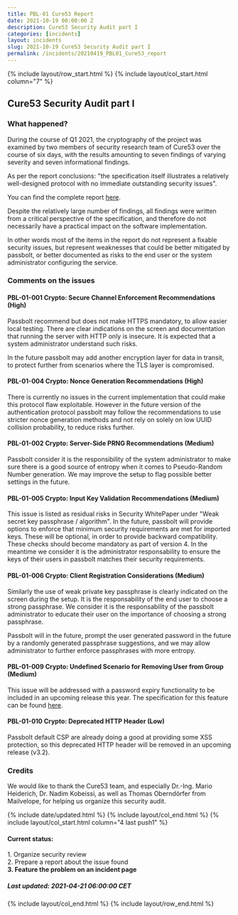 ```yaml
---
title: PBL-01 Cure53 Report
date: 2021-10-19 00:00:00 Z
description: Cure53 Security Audit part I
categories: [incidents]
layout: incidents
slug: 2021-10-19 Cure53 Security Audit part I
permalink: /incidents/20210419_PBL01_Cure53_report
---
```


{% include layout/row_start.html %}
{% include layout/col_start.html column="7" %}
## Cure53 Security Audit part I

### What happened?

During the course of Q1 2021, the cryptography of the project was examined by two members of security research team 
of Cure53 over the course of six days, with the results amounting to seven findings of varying severity and seven 
informational findings.

As per the report conclusions: "the specification itself illustrates a relatively well-designed protocol with no 
immediate outstanding security issues".

You can find the complete report [here](https://help.passbolt.com/assets/files/PBL-01-report.pdf).

Despite the relatively large number of findings, all findings were written from a critical perspective of the 
specification, and therefore do not necessarily have a practical impact on the software implementation.

In other words most of the items in the report do not represent a fixable security issues, but represent weaknesses 
that could be better mitigated by passbolt, or better documented as risks to the end user or the system administrator 
configuring the service.

### Comments on the issues

#### PBL-01-001 Crypto: Secure Channel Enforcement Recommendations (High)

Passbolt recommend but does not make HTTPS mandatory, to allow easier local testing. There are clear indications on 
the screen and documentation that running the server with HTTP only is insecure. It is expected that a system 
administrator understand such risks.

In the future passbolt may add another encryption layer for data in transit, to protect further from scenarios where 
the TLS layer is compromised.

#### PBL-01-004 Crypto: Nonce Generation Recommendations (High)

There is currently no issues in the current implementation that could make this protocol flaw exploitable. However 
in the future version of the authentication protocol passbolt may follow the recommendations to use stricter nonce 
generation methods and not rely on solely on low UUID collision probability, to reduce risks further.

#### PBL-01-002 Crypto: Server-Side PRNG Recommendations (Medium)

Passbolt consider it is the responsibility of the system administrator to make sure there is a good source of entropy 
when it comes to Pseudo-Random Number generation. We may improve the setup to flag possible better settings in the 
future.

#### PBL-01-005 Crypto: Input Key Validation Recommendations (Medium)

This issue is listed as residual risks in Security WhitePaper under "Weak secret key passphrase / algorithm". In the 
future, passbolt will provide options to enforce that minimum security requirements are met for imported keys. These 
will be optional, in order to provide backward compatibility. These checks should become mandatory as part of version 
4. In the meantime we consider it is the administrator responsability to ensure the keys of their users in passbolt 
matches their security requirements.

#### PBL-01-006 Crypto: Client Registration Considerations (Medium)

Similarly the use of weak private key passphrase is clearly indicated on the screen during the setup. It is the
responsability of the end user to choose a strong passphrase. We consider it is the responsability of the passbolt 
administrator to educate their user on the importance of choosing a strong passphrase.

Passbolt will in the future, prompt the user generated password in the future by a randomly generated passphrase 
suggestions, and we may allow administrator to further enforce passphrases with more entropy.

#### PBL-01-009 Crypto: Undefined Scenario for Removing User from Group (Medium)

This issue will be addressed with a password expiry functionality to be included in an upcoming release this year. 
The specification for this feature can be found 
[here](https://docs.google.com/document/d/1MCQsHTvoX5OAOvIoVZaGlrpgzs_NZl94_MZkix9en3s/edit#).

#### PBL-01-010 Crypto: Deprecated HTTP Header (Low)

Passbolt default CSP are already doing a good at providing some XSS protection, so this deprecated HTTP 
header will be removed in an upcoming release (v3.2).

### Credits

We would like to thank the Cure53 team, and especially Dr.-Ing. Mario Heiderich, Dr. Nadim Kobeissi, as well as 
Thomas Oberndörfer from Mailvelope, for helping us organize this security audit.

{% include date/updated.html %}
{% include layout/col_end.html %}
{% include layout/col_start.html column="4 last push1" %}
<div class="tldr message success">
    <h4>Current status:</h4>
    1. Organize security review<br/>
    2. Prepare a report about the issue found<br/>
    <strong>3. Feature the problem on an incident page</strong>
    <h5>Last updated: 2021-04-21 06:00:00 CET</h5>
</div>
{% include layout/col_end.html %}
{% include layout/row_end.html %}
